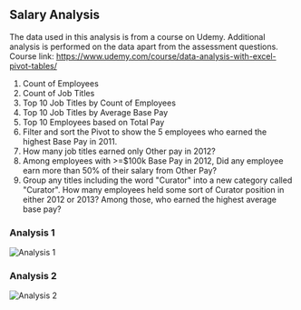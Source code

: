 ## Salary Analysis

The data used in this analysis is from a course on Udemy.
Additional analysis is performed on the data apart from the assessment questions.
Course link: https://www.udemy.com/course/data-analysis-with-excel-pivot-tables/

1. Count of Employees
2. Count of Job Titles
3. Top 10 Job Titles by Count of Employees
4. Top 10 Job Titles by Average Base Pay
5. Top 10 Employees based on Total Pay
6. Filter and sort the Pivot to show the 5 employees who earned the highest Base Pay in 2011.	
7. How many job titles earned only Other pay in 2012?
8. Among employees with >=$100k Base Pay in 2012, Did any employee earn more than 50% of their salary from Other Pay?
9. Group any titles including the word "Curator" into a new category called "Curator". How many employees held some sort of Curator position in either 2012 or 2013? Among those, who earned the highest average base pay?

### Analysis 1
![Analysis 1](https://i.imgur.com/XcHYw1m.png)

### Analysis 2
![Analysis 2](https://i.imgur.com/AO6HaJ7.png)
